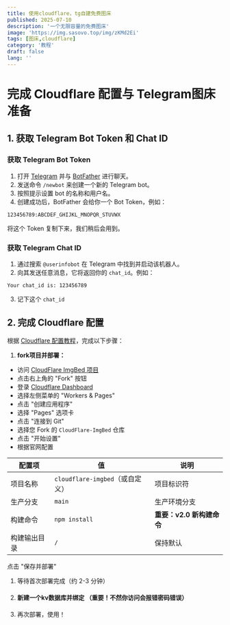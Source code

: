 ```yaml
---
title: 使用cloudflare，tg自建免费图床
published: 2025-07-10
description: '一个无限容量的免费图床'
image: 'https://img.sasovo.top/img/zKMd2Ei'
tags: [图床,cloudflare]
category: '教程'
draft: false 
lang: ''
---
```


# 完成 Cloudflare 配置与 Telegram图床准备

## 1. 获取 Telegram Bot Token 和 Chat ID

### 获取 Telegram Bot Token

1. 打开 [Telegram](https://telegram.org/) 并与 [BotFather](https://t.me/BotFather) 进行聊天。
2. 发送命令 `/newbot` 来创建一个新的 Telegram bot。
3. 按照提示设置 bot 的名称和用户名。
4. 创建成功后，BotFather 会给你一个 Bot Token，例如：

```
123456789:ABCDEF_GHIJKL_MNOPQR_STUVWX
```

将这个 Token 复制下来，我们稍后会用到。

### 获取 Telegram Chat ID

1. 通过搜索 `@userinfobot` 在 Telegram 中找到并启动该机器人。
2. 向其发送任意消息，它将返回你的 `chat_id`。例如：

```
Your chat_id is: 123456789
```

3. 记下这个 `chat_id`

## 2. 完成 Cloudflare 配置

根据 [Cloudflare 配置教程](https://cfbed.sanyue.de/deployment/cloudflare.html)，完成以下步骤：

1. **fork项目并部署：**
- 访问 [CloudFlare ImgBed 项目](https://github.com/MarSeventh/CloudFlare-ImgBed)
- 点击右上角的 "Fork" 按钮
- 登录 [Cloudflare Dashboard](https://dash.cloudflare.com/)
- 选择左侧菜单的 "Workers & Pages"
- 点击 "创建应用程序"
- 选择 "Pages" 选项卡
- 点击 "连接到 Git"
- 选择您 Fork 的 `CloudFlare-ImgBed` 仓库
- 点击 "开始设置"
- 根据官网配置

| 配置项    | 值                         | 说明                |
| ------ | ------------------------- | ----------------- |
| 项目名称   | `cloudflare-imgbed`（或自定义） | 项目标识符             |
| 生产分支   | `main`                    | 生产环境分支            |
| 构建命令   | `npm install`             | **重要：v2.0 新构建命令** |
| 构建输出目录 | `/`                       | 保持默认              |

点击 "保存并部署"

1. 等待首次部署完成（约 2-3 分钟）
2. #### 新建一个kv数据库并绑定 （重要！不然你访问会报错密码错误）
3. 再次部署，使用！
